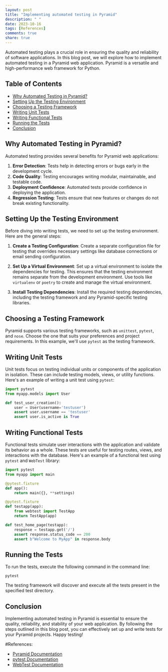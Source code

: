 ```yaml
---
layout: post
title: "Implementing automated testing in Pyramid"
description: " "
date: 2023-10-16
tags: [References]
comments: true
share: true
---
```


Automated testing plays a crucial role in ensuring the quality and reliability of software applications. In this blog post, we will explore how to implement automated testing in a Pyramid web application. Pyramid is a versatile and high-performance web framework for Python.

## Table of Contents
- [Why Automated Testing in Pyramid?](#why-automated-testing-in-pyramid)
- [Setting Up the Testing Environment](#setting-up-the-testing-environment)
- [Choosing a Testing Framework](#choosing-a-testing-framework)
- [Writing Unit Tests](#writing-unit-tests)
- [Writing Functional Tests](#writing-functional-tests)
- [Running the Tests](#running-the-tests)
- [Conclusion](#conclusion)

## Why Automated Testing in Pyramid?

Automated testing provides several benefits for Pyramid web applications:

1. **Error Detection**: Tests help in detecting errors or bugs early in the development cycle.
2. **Code Quality**: Testing encourages writing modular, maintainable, and testable code.
3. **Deployment Confidence**: Automated tests provide confidence in deploying the application.
4. **Regression Testing**: Tests ensure that new features or changes do not break existing functionality.

## Setting Up the Testing Environment

Before diving into writing tests, we need to set up the testing environment. Here are the general steps:

1. **Create a Testing Configuration**: Create a separate configuration file for testing that overrides necessary settings like database connections or email sending configuration.

2. **Set Up a Virtual Environment**: Set up a virtual environment to isolate the dependencies for testing. This ensures that the testing environment remains separate from the development environment. Use tools like `virtualenv` or `poetry` to create and manage the virtual environment.

3. **Install Testing Dependencies**: Install the required testing dependencies, including the testing framework and any Pyramid-specific testing libraries.

## Choosing a Testing Framework

Pyramid supports various testing frameworks, such as `unittest`, `pytest`, and `nose`. Choose the one that suits your preferences and project requirements. In this example, we'll use `pytest` as the testing framework.

## Writing Unit Tests

Unit tests focus on testing individual units or components of the application in isolation. These can include testing models, views, or utility functions. Here's an example of writing a unit test using `pytest`:

```python
import pytest
from myapp.models import User

def test_user_creation():
    user = User(username='testuser')
    assert user.username == 'testuser'
    assert user.is_active is True
```

## Writing Functional Tests

Functional tests simulate user interactions with the application and validate its behavior as a whole. These tests are useful for testing routes, views, and interactions with the database. Here's an example of a functional test using `pytest` and `WebTest` library:

```python
import pytest
from myapp import main

@pytest.fixture
def app():
    return main({}, **settings)

@pytest.fixture
def testapp(app):
    from webtest import TestApp
    return TestApp(app)

def test_home_page(testapp):
    response = testapp.get('/')
    assert response.status_code == 200
    assert b"Welcome to MyApp" in response.body
```

## Running the Tests

To run the tests, execute the following command in the command line:

```shell
pytest
```

The testing framework will discover and execute all the tests present in the specified test directory.

## Conclusion

Implementing automated testing in Pyramid is essential to ensure the quality, reliability, and stability of your web application. By following the steps outlined in this blog post, you can effectively set up and write tests for your Pyramid projects. Happy testing!

#References: 
- [Pyramid Documentation](https://docs.pylonsproject.org/projects/pyramid/en/latest/)
- [pytest Documentation](https://docs.pytest.org/en/stable/)
- [WebTest Documentation](https://docs.pylonsproject.org/projects/webtest/en/latest/)